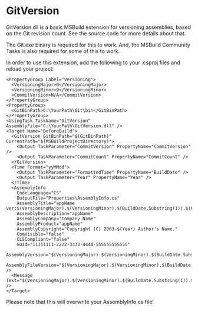 GitVersion
==========

GitVersion.dll is a basic MSBuild extension for versioning assemblies, based on the Git revision count. See the source code for more details about that.

The Git.exe binary is required for this to work. And, the MSBuild Community Tasks is also required for some of this to work.

In order to use this extension, add the following to your .csproj files and reload your project:

    <PropertyGroup Label="Versioning">
      <VersioningMajor>0</VersioningMajor>
      <VersioningMinor>9</VersioningMinor>
      <CommitVersion>N/A</CommitVersion>
    </PropertyGroup>
    <PropertyGroup>
      <GitBinPath>C:\YourPath\Git\bin</GitBinPath>
    </PropertyGroup>
    <UsingTask TaskName="GitVersion" AssemblyFile="C:\YourPath\GitVersion.dll" />
    <Target Name="BeforeBuild">
      <GitVersion GitBinPath="$(GitBinPath)" CurrentPath="$(MSBuildProjectDirectory)">
        <Output TaskParameter="CommitVersion" PropertyName="CommitVersion" />
        <Output TaskParameter="CommitCount" PropertyName="CommitCount" />
      </GitVersion>
      <Time Format="yyMMdd">
        <Output TaskParameter="FormattedTime" PropertyName="BuildDate" />
        <Output TaskParameter="Year" PropertyName="Year" />
      </Time>
      <AssemblyInfo 
        CodeLanguage="CS" 
        OutputFile="Properties\AssemblyInfo.cs" 
        AssemblyTitle="appName ver:$(VersioningMajor).$(VersioningMinor).$(BuildDate.Substring(1)).$(CommitCount)" 
        AssemblyDescription="appName" 
        AssemblyCompany="Company Name" 
        AssemblyProduct="appName" 
        AssemblyCopyright="Copyright (C) 2003-$(Year) Author's Name." 
        ComVisible="false" 
        CLSCompliant="false" 
        Guid="11111111-2222-3333-4444-555555555555" 
        AssemblyVersion="$(VersioningMajor).$(VersioningMinor).$(BuildDate.Substring(1)).$(CommitCount)" 
        AssemblyFileVersion="$(VersioningMajor).$(VersioningMinor).$(BuildDate.Substring(1)).$(CommitCount)" />
      <Message Text="$(VersioningMajor).$(VersioningMinor).$(BuildDate.Substring(1)).$(CommitCount)" />
    </Target>

Please note that this will overwrite your AssemblyInfo.cs file!


